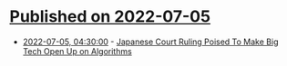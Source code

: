 # [Published on 2022-07-05](index.md)

* [2022-07-05, 04:30:00](https://tech.slashdot.org/story/22/07/04/198227/japanese-court-ruling-poised-to-make-big-tech-open-up-on-algorithms?utm_source=rss1.0mainlinkanon&utm_medium=feed) - [Japanese Court Ruling Poised To Make Big Tech Open Up on Algorithms](https://tech.slashdot.org/story/22/07/04/198227/japanese-court-ruling-poised-to-make-big-tech-open-up-on-algorithms?utm_source=rss1.0mainlinkanon&utm_medium=feed)
